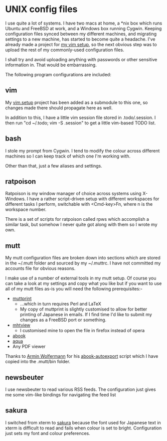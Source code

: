 # UNIX config files

I use quite a lot of systems.  I have two macs at home, a \*nix box which runs
Ubuntu and FreeBSD at work, and a Windows box running Cygwin.  Keeping
configuration files synced between my different machines, and migrating settings
to a new machine, has started to become quite a headache.  I've already made a
project for [my vim setup](https://github.com/dpwright/vim.setup), so the next
obvious step was to upload the rest of my commonly-used configuration files.

I shall try and avoid uploading anything with passwords or other sensitive
information in.  That would be embarrassing.

The following program configurations are included:

## vim

My [vim.setup](https://github.com/dpwright/vim.setup) project has been added as
a submodule to this one, so changes made there should propagate here as well.

In addition to this, I have a little vim session file stored in .todo/.session.
I then run "cd ~/.todo; vim -S .session" to get a little vim-based TODO list.

## bash

I stole my prompt from Cygwin.  I tend to modify the colour across different
machines so I can keep track of which one I'm working with.

Other than that, just a few aliases and settings.

## ratpoison

Ratpoison is my window manager of choice across systems using X-Windows.  I have
a rather script-driven setup with different workspaces for different tasks I
perform, switchable with &lt;Cmd-key&gt;Fn, where n is the workspace number.

There is a set of scripts for ratpoison called rpws which accomplish a similar
task, but somehow I never quite got along with them so I wrote my own.

## mutt

My mutt configuration files are broken down into sections which are stored in
the ~/.mutt folder and sourced by my ~/.muttrc.  I have not committed my
accounts file for obvious reasons.

I make use of a number of external tools in my mutt setup.  Of course you can
take a look at my settings and copy what you like but if you want to use all of
my mutt files as-is you will need the following prerequisites:-

* [muttprint](http://muttprint.sourceforge.net/)
  * ...which in turn requires Perl and LaTeX
  * My copy of muttprint is slightly customised to allow for better printing of
    Japanese in emails.  If I find time I'd like to submit my changes as a
    FreeBSD port or something.
* [mhtview](http://devio.us/~ndr/sw/mhtview.php)
  * I customised mine to open the file in firefox instead of opera
* [abook](http://abook.sourceforge.net/)
* [aqua](http://www.chipstips.com/?p=550)
* Any PDF viewer

Thanks to [Armin Wolfermann](http://wolfermann.org/) for his
[abook-autoexport](http://www.wolfermann.org/abook-autoexport) script which I
have copied into the .mutt/bin folder.

## newsbeuter

I use newsbeuter to read various RSS feeds.  The configuration just gives me
some vim-like bindings for navigating the feed list

## sakura

I switched from xterm to [sakura](https://launchpad.net/sakura) because the font
used for Japanese text in xterm is difficult to read and fails when colour is
set to bright.  Configuration just sets my font and colour preferences.
